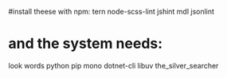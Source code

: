 #install theese with npm:
tern
node-scss-lint
jshint
mdl
jsonlint

# and the system needs:
look
words
python
pip
mono
dotnet-cli
libuv
the_silver_searcher
